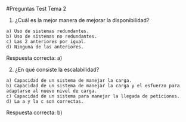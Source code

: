 #Preguntas Test Tema 2

1. ¿Cuál es la mejor manera de mejorar la disponibilidad?
````
a) Uso de sistemas redundantes.
b) Uso de sistemas no redundantes.
c) Las 2 anteriores por igual.
d) Ninguna de las anteriores.
````
Respuesta correcta: a)

2. ¿En qué consiste la escalabilidad?
````
a) Capacidad de un sistema de manejar la carga.
b) Capacidad de un sistema de manejar la carga y el esfuerzo para adaptarse al nuevo nivel de carga.
c) Capacidad de un sistema para manejar la llegada de peticiones.
d) La a y la c son correctas.
````
Respuesta correcta: b)
